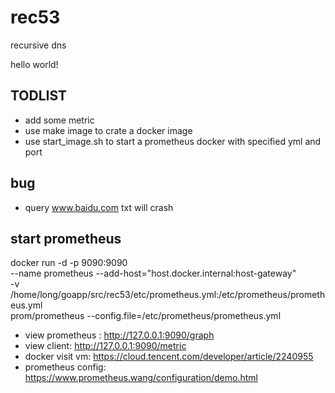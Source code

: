 # rec53
recursive dns

hello world!

## TODLIST
* add some metric
* use make image to crate a docker image
* use start_image.sh to start a prometheus docker with specified yml and port

## bug
* query www.baidu.com txt will crash

## start prometheus
docker run -d -p 9090:9090 \
--name prometheus --add-host="host.docker.internal:host-gateway" \
-v /home/long/goapp/src/rec53/etc/prometheus.yml:/etc/prometheus/prometheus.yml  \
prom/prometheus --config.file=/etc/prometheus/prometheus.yml

* view prometheus : http://127.0.0.1:9090/graph
* view client: http://127.0.0.1:9090/metric
* docker visit vm: https://cloud.tencent.com/developer/article/2240955
* prometheus config: https://www.prometheus.wang/configuration/demo.html
